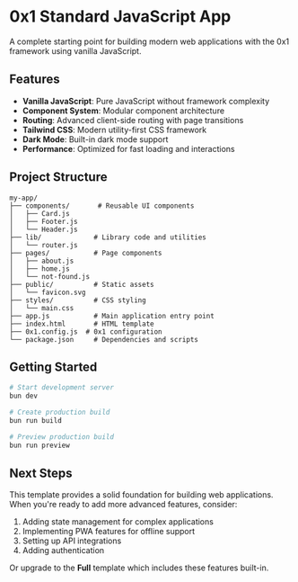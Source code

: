 # 0x1 Standard JavaScript App

A complete starting point for building modern web applications with the 0x1 framework using vanilla JavaScript.

## Features

- **Vanilla JavaScript**: Pure JavaScript without framework complexity
- **Component System**: Modular component architecture
- **Routing**: Advanced client-side routing with page transitions
- **Tailwind CSS**: Modern utility-first CSS framework
- **Dark Mode**: Built-in dark mode support
- **Performance**: Optimized for fast loading and interactions

## Project Structure

```
my-app/
├── components/       # Reusable UI components
│   ├── Card.js
│   ├── Footer.js
│   └── Header.js
├── lib/             # Library code and utilities
│   └── router.js
├── pages/           # Page components
│   ├── about.js
│   ├── home.js
│   └── not-found.js
├── public/          # Static assets
│   └── favicon.svg
├── styles/          # CSS styling
│   └── main.css
├── app.js           # Main application entry point
├── index.html       # HTML template
├── 0x1.config.js  # 0x1 configuration
└── package.json     # Dependencies and scripts
```

## Getting Started

```bash
# Start development server
bun dev

# Create production build
bun run build

# Preview production build
bun run preview
```

## Next Steps

This template provides a solid foundation for building web applications. When you're ready to add more advanced features, consider:

1. Adding state management for complex applications
2. Implementing PWA features for offline support
3. Setting up API integrations
4. Adding authentication

Or upgrade to the **Full** template which includes these features built-in.
